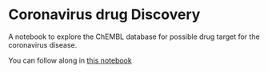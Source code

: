 # Coronavirus drug Discovery
A notebook to explore the ChEMBL database for possible drug target for the coronavirus disease.

You can follow along in [this notebook](https://www.kaggle.com/oludelehalleluyah/drug-discovery-for-corona-virus/edit)
